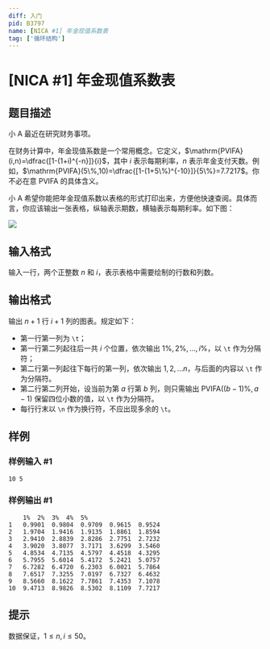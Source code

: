 ```yaml
---
diff: 入门
pid: B3797
name: [NICA #1] 年金现值系数表
tag: ['循环结构']
---
```

# [NICA #1] 年金现值系数表
## 题目描述

小 A 最近在研究财务事项。

在财务计算中，年金现值系数是一个常用概念。它定义，$\mathrm{PVIFA}(i,n)=\dfrac{[1-(1+i)^{-n}]}{i}$，其中 $i$ 表示每期利率，$n$ 表示年金支付天数。例如，$\mathrm{PVIFA}(5\%,10)=\dfrac{[1-(1+5\%)^{-10}]}{5\%}=7.7217$。你不必在意 $\mathrm{PVIFA}$ 的具体含义。

小 A 希望你能把年金现值系数以表格的形式打印出来，方便他快速查阅。具体而言，你应该输出一张表格，纵轴表示期数，横轴表示每期利率。如下图：

![](https://cdn.luogu.com.cn/upload/image_hosting/65j0yxcc.png)
## 输入格式

输入一行，两个正整数 $n$ 和 $i$，表示表格中需要绘制的行数和列数。
## 输出格式

输出 $n+1$ 行 $i+1$ 列的图表。规定如下：
- 第一行第一列为 `\t`；
- 第一行第二列起往后一共 $i$ 个位置，依次输出 $1\%,2\%,\dots,i\%$，以 `\t` 作为分隔符；
- 第二行第一列起往下每行的第一列，依次输出 $1,2,\dots n$，与后面的内容以 `\t` 作为分隔符。
- 第二行第二列开始，设当前为第 $a$ 行第 $b$ 列，则只需输出 $\mathrm{PVIFA}((b-1)\%,a - 1)$ 保留四位小数的值，以 `\t` 作为分隔符。
- 每行行末以 `\n` 作为换行符，不应出现多余的 `\t`。
## 样例

### 样例输入 #1
```
10 5
```
### 样例输出 #1
```
	1%	2%	3%	4%	5%
1	0.9901	0.9804	0.9709	0.9615	0.9524
2	1.9704	1.9416	1.9135	1.8861	1.8594
3	2.9410	2.8839	2.8286	2.7751	2.7232
4	3.9020	3.8077	3.7171	3.6299	3.5460
5	4.8534	4.7135	4.5797	4.4518	4.3295
6	5.7955	5.6014	5.4172	5.2421	5.0757
7	6.7282	6.4720	6.2303	6.0021	5.7864
8	7.6517	7.3255	7.0197	6.7327	6.4632
9	8.5660	8.1622	7.7861	7.4353	7.1078
10	9.4713	8.9826	8.5302	8.1109	7.7217
```
## 提示

数据保证，$1 \leq n,i \leq 50$。
